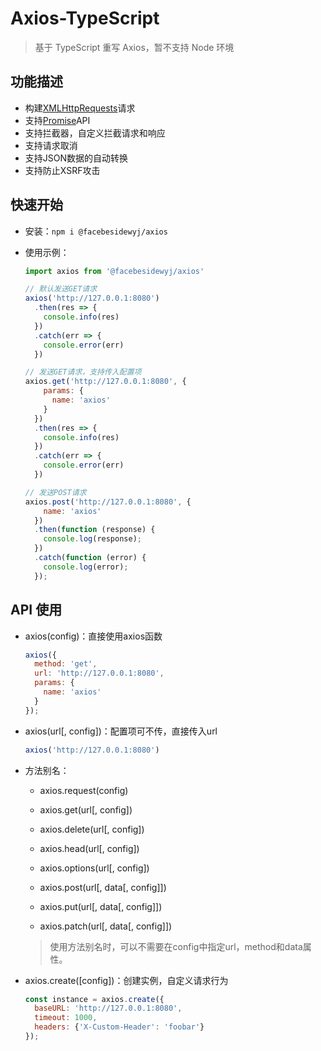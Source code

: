 # Axios-TypeScript

> 基于 TypeScript 重写 Axios，暂不支持 Node 环境

## 功能描述

* 构建[XMLHttpRequests](https://developer.mozilla.org/en-US/docs/Web/API/XMLHttpRequest)请求
* 支持[Promise](https://developer.mozilla.org/en-US/docs/Web/JavaScript/Reference/Global_Objects/Promise)API
* 支持拦截器，自定义拦截请求和响应
* 支持请求取消
* 支持JSON数据的自动转换
* 支持防止XSRF攻击

## 快速开始

- 安装：`npm i @facebesidewyj/axios`

- 使用示例：

  ```javascript
  import axios from '@facebesidewyj/axios'

  // 默认发送GET请求
  axios('http://127.0.0.1:8080')
    .then(res => {
      console.info(res)
    })
    .catch(err => {
      console.error(err)
    })
  
  // 发送GET请求，支持传入配置项
  axios.get('http://127.0.0.1:8080', {
      params: {
        name: 'axios'
      }
    })
    .then(res => {
      console.info(res)
    })
    .catch(err => {
      console.error(err)
    }) 
  
  // 发送POST请求
  axios.post('http://127.0.0.1:8080', {
      name: 'axios'
    })
    .then(function (response) {
      console.log(response);
    })
    .catch(function (error) {
      console.log(error);
    });
  ```

## API 使用

* axios(config)：直接使用axios函数

  ```javascript
  axios({
    method: 'get',
    url: 'http://127.0.0.1:8080',
    params: {
      name: 'axios'
    }
  });
  ```

* axios(url[, config])：配置项可不传，直接传入url

  ````javascript
  axios('http://127.0.0.1:8080')
  ````

* 方法别名：

  * axios.request(config)

  * axios.get(url[, config])
  * axios.delete(url[, config])
  * axios.head(url[, config])
  * axios.options(url[, config])
  * axios.post(url[, data[, config]])
  * axios.put(url[, data[, config]])
  * axios.patch(url[, data[, config]])

  > 使用方法别名时，可以不需要在config中指定url，method和data属性。

* axios.create([config])：创建实例，自定义请求行为

  ```javascript
  const instance = axios.create({
    baseURL: 'http://127.0.0.1:8080',
    timeout: 1000,
    headers: {'X-Custom-Header': 'foobar'}
  });
  ```


